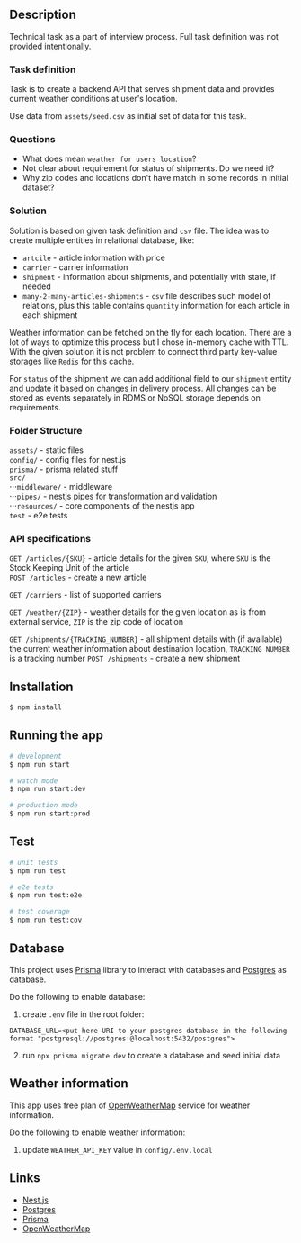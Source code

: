 ## Description

Technical task as a part of interview process. Full task definition was not provided intentionally.

### Task definition

Task is to create a backend API that serves shipment data and provides current weather conditions at user's location.

Use data from `assets/seed.csv` as initial set of data for this task.

### Questions

- What does mean `weather for users location`?
- Not clear about requirement for status of shipments. Do we need it?
- Why zip codes and locations don't have match in some records in initial dataset?

### Solution

Solution is based on given task definition and `csv` file.
The idea was to create multiple entities in relational database, like:

- `artcile` - article information with price
- `carrier` - carrier information
- `shipment` - information about shipments, and potentially with state, if needed
- `many-2-many-articles-shipments` - `csv` file describes such model of relations, plus this table contains `quantity` information for each article in each shipment

Weather information can be fetched on the fly for each location. There are a lot of ways to optimize this process but I chose in-memory cache with TTL. With the given solution it is not problem to connect third party key-value storages like `Redis` for this cache.

For `status` of the shipment we can add additional field to our `shipment` entity and update it based on changes in delivery process. All changes can be stored as events separately in RDMS or NoSQL storage depends on requirements.

### Folder Structure

`assets/` - static files  
`config/` - config files for nest.js  
`prisma/` - prisma related stuff  
`src/`  
⋅⋅⋅`middleware/` - middleware  
⋅⋅⋅`pipes/` - nestjs pipes for transformation and validation  
⋅⋅⋅`resources/` - core components of the nestjs app  
`test` - e2e tests

### API specifications

`GET /articles/{SKU}` - article details for the given `SKU`, where `SKU` is the Stock Keeping Unit of the article  
`POST /articles` - create a new article

`GET /carriers` - list of supported carriers

`GET /weather/{ZIP}` - weather details for the given location as is from external service, `ZIP` is the zip code of location

`GET /shipments/{TRACKING_NUMBER}` - all shipment details with (if available) the current weather information about destination location, `TRACKING_NUMBER` is a tracking number
`POST /shipments` - create a new shipment

## Installation

```bash
$ npm install
```

## Running the app

```bash
# development
$ npm run start

# watch mode
$ npm run start:dev

# production mode
$ npm run start:prod
```

## Test

```bash
# unit tests
$ npm run test

# e2e tests
$ npm run test:e2e

# test coverage
$ npm run test:cov
```

## Database

This project uses [Prisma](https://www.prisma.io/) library to interact with databases and [Postgres](https://www.postgresql.org/) as database.

Do the following to enable database:

1. create `.env` file in the root folder:

```
DATABASE_URL=<put here URI to your postgres database in the following format "postgresql://postgres:@localhost:5432/postgres">
```

2. run `npx prisma migrate dev` to create a database and seed initial data

## Weather information

This app uses free plan of [OpenWeatherMap](https://openweathermap.org/) service for weather information.

Do the following to enable weather information:

1. update `WEATHER_API_KEY` value in `config/.env.local`

## Links

- [Nest.js](https://github.com/nestjs/nest)
- [Postgres](https://www.postgresql.org/)
- [Prisma](https://www.prisma.io/)
- [OpenWeatherMap](https://openweathermap.org/)
